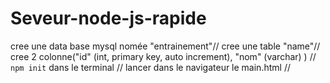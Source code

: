 # Seveur-node-js-rapide
cree une data base mysql nomée "entrainement"//
  cree une table "name"//
    cree 2 colonne("id" (int, primary key, auto increment), "nom" (varchar) ) //
`npm init` dans le terminal //
lancer dans le navigateur le main.html //
